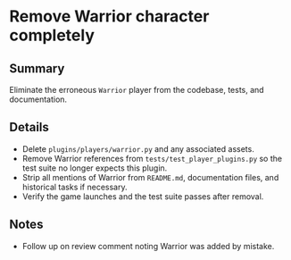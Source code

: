 # Remove Warrior character completely

## Summary
Eliminate the erroneous `Warrior` player from the codebase, tests, and documentation.

## Details
- Delete `plugins/players/warrior.py` and any associated assets.
- Remove Warrior references from `tests/test_player_plugins.py` so the test suite no longer expects this plugin.
- Strip all mentions of Warrior from `README.md`, documentation files, and historical tasks if necessary.
- Verify the game launches and the test suite passes after removal.

## Notes
- Follow up on review comment noting Warrior was added by mistake.
